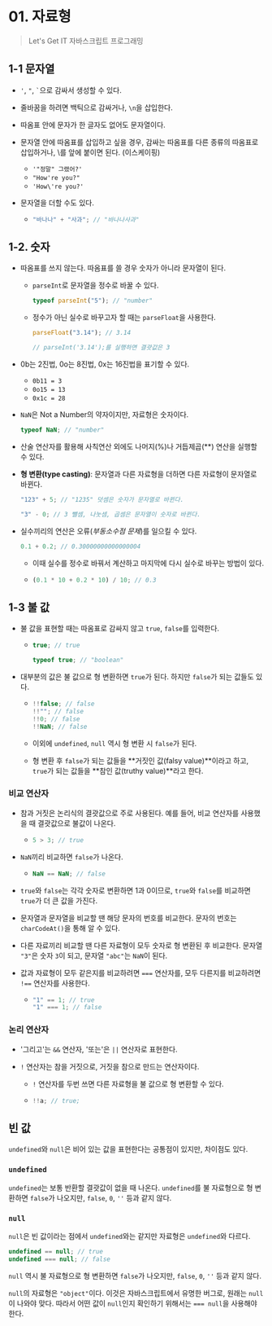 # 01. 자료형

> Let's Get IT 자바스크립트 프로그래밍

## 1-1 문자열

- `'`, `"`, <CODE>`</CODE>으로 감싸서 생성할 수 있다.

- 줄바꿈을 하려면 백틱으로 감싸거나, `\n`을 삽입한다.

- 따옴표 안에 문자가 한 글자도 없어도 문자열이다.

- 문자열 안에 따옴표를 삽입하고 싶을 경우, 감싸는 따옴표를 다른 종류의 따옴표로 삽입하거나, \를 앞에 붙이면 된다. (이스케이핑)

  - `'"정말" 그랬어?' `
  - `"How're you?" `
  - `'How\'re you?'`

- 문자열을 더할 수도 있다.

  - ```javascript
    "바나나" + "사과"; // "바나나사과"
    ```

## 1-2. 숫자

- 따옴표를 쓰지 않는다. 따옴표를 쓸 경우 숫자가 아니라 문자열이 된다.

  - `parseInt`로 문자열을 정수로 바꿀 수 있다.

    ```javascript
    typeof parseInt("5"); // "number"
    ```

  - 정수가 아닌 실수로 바꾸고자 할 때는 `parseFloat`을 사용한다.

    ```javascript
    parseFloat("3.14"); // 3.14

    // parseInt('3.14');를 실행하면 결괏값은 3
    ```

- 0b는 2진법, 0o는 8진법, 0x는 16진법을 표기할 수 있다.

  - `0b11 = 3`
  - `0o15 = 13`
  - `0x1c = 28`

- `NaN`은 Not a Number의 약자이지만, 자료형은 숫자이다.

  ```javascript
  typeof NaN; // "number"
  ```

- 산술 연산자를 활용해 사칙연산 외에도 나머지(%)나 거듭제곱(\*\*) 연산을 실행할 수 있다.

- **형 변환(type casting)**: 문자열과 다른 자료형을 더하면 다른 자료형이 문자열로 바뀐다.

  ```javascript
  "123" + 5; // "1235" 덧셈은 숫자가 문자열로 바뀐다.

  "3" - 0; // 3 뺄셈, 나눗셈, 곱셈은 문자열이 숫자로 바뀐다.
  ```

- 실수끼리의 연산은 오류(_부동소수점 문제_)를 일으킬 수 있다.

  ```javascript
  0.1 + 0.2; // 0.30000000000000004
  ```

  - 이때 실수를 정수로 바꿔서 계산하고 마지막에 다시 실수로 바꾸는 방법이 있다.

  - ```js
    (0.1 * 10 + 0.2 * 10) / 10; // 0.3
    ```

## 1-3 불 값

- 불 값을 표현할 때는 따옴표로 감싸지 않고 `true`, `false`를 입력한다.

  - ```javascript
    true; // true

    typeof true; // "boolean"
    ```

- 대부분의 값은 불 값으로 형 변환하면 `true`가 된다. 하지만 `false`가 되는 값들도 있다.

  - ```js
    !!false; // false
    !!""; // false
    !!0; // false
    !!NaN; // false
    ```

  - 이외에 `undefined`, `null` 역시 형 변환 시 `false`가 된다.

  - 형 변환 후 `false`가 되는 값들을 **거짓인 값(falsy value)**이라고 하고, `true`가 되는 값들을 **참인 값(truthy value)**라고 한다.

### 비교 연산자

- 참과 거짓은 논리식의 결괏값으로 주로 사용된다. 예를 들어, 비교 연산자를 사용했을 때 결괏값으로 불값이 나온다.

  - ```javascript
    5 > 3; // true
    ```

- `NaN`끼리 비교하면 `false`가 나온다.

  - ```js
    NaN == NaN; // false
    ```

- `true`와 `false`는 각각 숫자로 변환하면 1과 0이므로, `true`와 `false`를 비교하면 `true`가 더 큰 값을 가진다.

- 문자열과 문자열을 비교할 땐 해당 문자의 번호를 비교한다. 문자의 번호는 `charCodeAt()`을 통해 알 수 있다.

- 다른 자료끼리 비교할 땐 다른 자료형이 모두 숫자로 형 변환된 후 비교한다. 문자열 `"3"`은 숫자 `3`이 되고, 문자열 `"abc"`는 `NaN`이 된다.

- 값과 자료형이 모두 같은지를 비교하려면 `===` 연산자를, 모두 다른지를 비교하려면 `!==` 연산자를 사용한다.

  - ```js
    "1" == 1; // true
    "1" === 1; // false
    ```

### 논리 연산자

- '그리고'는 `&&` 연산자, '또는'은 `||` 연산자로 표현한다.

- `!` 연산자는 참을 거짓으로, 거짓을 참으로 만드는 연산자이다.

  - `!` 연산자를 두번 쓰면 다른 자료형을 불 값으로 형 변환할 수 있다.

  - ```js
    !!a; // true;
    ```

## 빈 값

`undefined`와 `null`은 비어 있는 값을 표현한다는 공통점이 있지만, 차이점도 있다.

### `undefined`

`undefined`는 보통 반환할 결괏값이 없을 때 나온다. `undefined`를 불 자료형으로 형 변환하면 `false`가 나오지만, `false`, `0`, `''` 등과 같지 않다.

### `null`

`null`은 빈 값이라는 점에서 `undefined`와는 같지만 자료형은 `undefined`와 다르다.

```js
undefined == null; // true
undefined === null; // false
```

`null` 역시 불 자료형으로 형 변환하면 `false`가 나오지만, `false`, `0`, `''` 등과 같지 않다.

`null`의 자료형은 `"object"`이다. 이것은 자바스크립트에서 유명한 버그로, 원래는 `null`이 나와야 맞다. 따라서 어떤 값이 `null`인지 확인하기 위해서는 `=== null`을 사용해야 한다.
